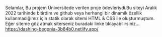 Selamlar,
Bu projem Üniversitede verilen proje ödevleriydi.Bu siteyi Aralık 2022 tarihinde bitirdim ve github veya herhangi bir dinamik özellik kullanmadığımız için statik olarak sitemi HTML & CSS ile oluşturmuştum.
Eğer siteme göz atmak siterseniz buradaki linke tıklayabilirsiniz...
<a>https://dashing-begonia-3b84b0.netlify.app/</a>
